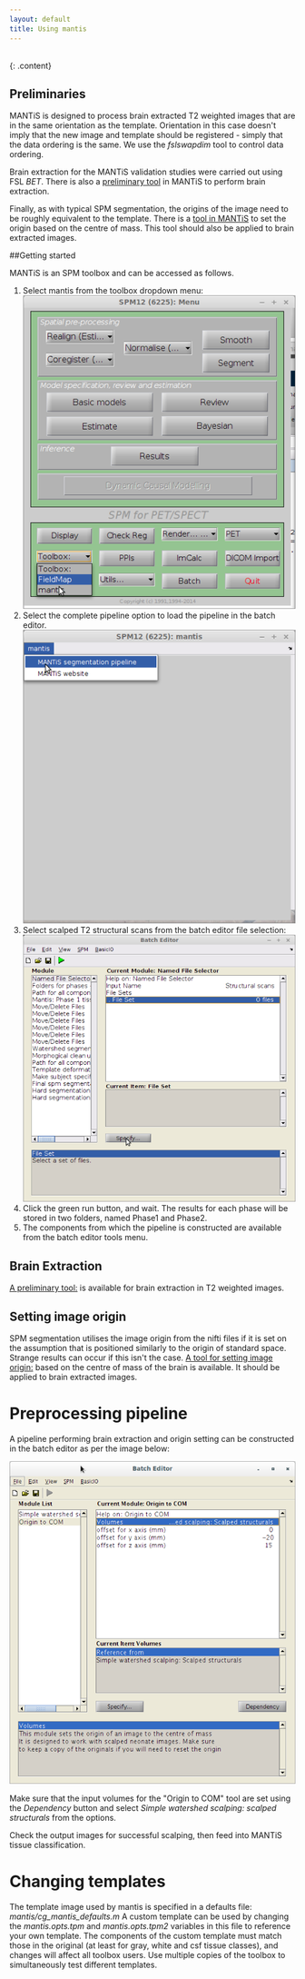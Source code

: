 ```yaml
---
layout: default
title: Using mantis
---
```

<br>
{: .content}

## Preliminaries

MANTiS is designed to process brain extracted T2 weighted images that are in the same orientation
as the template. Orientation in this case doesn't imply that the new image and template
should be registered - simply that the data ordering is the same. We use the _fslswapdim_ tool
to control data ordering.

Brain extraction for the MANTiS validation studies were carried out using FSL _BET_. There
is also a [preliminary tool](extraction) in MANTiS to perform brain extraction.

Finally, as with typical SPM segmentation, the origins of the image need to be roughly equivalent
to the template. There is a [tool in MANTiS](origin) to set the origin based on the centre of mass. This
tool should also be applied to brain extracted images.

##Getting started

MANTiS is an SPM toolbox and can be accessed as follows.

1. Select mantis from the toolbox dropdown menu:
![mantis from toolbox menu](https://github.com/DevelopmentalImagingMCRI/mantis/raw/master/Instructions/mantis_toolbox_menu.png)
1. Select the complete pipeline option to load the pipeline in the batch editor.
![mantis from local menu](https://github.com/DevelopmentalImagingMCRI/mantis/raw/master/Instructions/mantis_menu2.png)
1. Select scalped T2 structural scans from the batch editor file selection:
![mantis from batch](https://github.com/DevelopmentalImagingMCRI/mantis/raw/master/Instructions/mantis_file_selection.png)
1. Click the green run button, and wait. The results for each phase will be stored in two folders, named Phase1 and Phase2.
1. The components from which the pipeline is constructed are available from the batch editor tools menu.

## Brain Extraction
[A preliminary tool:](extraction) is available for brain extraction in
T2 weighted images.

## Setting image origin
SPM segmentation utilises the image origin from the nifti files if it
is set on the assumption that is positioned similarly to the origin of
standard space. Strange results can occur if this isn't the
case. [A tool for setting image origin:](origin) based on the centre
of mass of the brain is available. It should be applied to brain
extracted images.

# Preprocessing pipeline
A pipeline performing brain extraction and origin setting can be
constructed in the batch editor as per the image below:

![Brain extraction tool](https://github.com/DevelopmentalImagingMCRI/mantis/raw/gh-pages/img/mantis_scalp_com.png)

Make sure that the input volumes for the "Origin to COM" tool are set using the *Dependency* button and select *Simple watershed scalping: scalped structurals* from the options.

Check the output images for successful scalping, then feed into MANTiS tissue classification.

# Changing templates
The template image used by mantis is specified in a defaults file: *mantis/cg\_mantis\_defaults.m*
A custom template can be used by changing the *mantis.opts.tpm* and *mantis.opts.tpm2*
variables in this file to reference your own template. The components
of the custom template must match those in the original (at least for
gray, white and csf tissue classes), and changes will affect all
toolbox users. Use multiple copies of the toolbox to simultaneously
test different templates.
